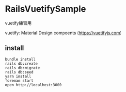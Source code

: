 # RailsVuetifySample

vuetify練習用

vuetify: Material Design compoents (https://vuetifyjs.com)

## install

```
bundle install
rails db:create
rails db:migrate
rails db:seed
yarn install
foreman start
open http://localhost:3000
```
